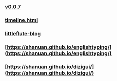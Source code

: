 ### [v0.0.7](https://github.com/shanuan/blog/edit/master/README.md)
### [timeline.html](timeline.html)
### [littleflute-blog](https://littleflute.github.io/blog/)
### [https://shanuan.github.io/englishtyping/](https://shanuan.github.io/englishtyping/)
### [https://shanuan.github.io/dizigui/](https://shanuan.github.io/dizigui/)

